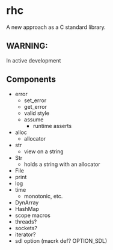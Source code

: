 # rhc
A new approach as a C standard library.


## WARNING:
In active development


## Components
- error
  - set_error
  - get_error
  - valid style
  - assume
      - runtime asserts
- alloc
  - allocator
- str
  - view on a string
- Str
  - holds a string with an allocator
- File
- print
- log
- time
  - monotonic, etc.
- DynArray
- HashMap
- scope macros
- threads?
- sockets?
- iterator?
- sdl option (macrk def? OPTION_SDL)
